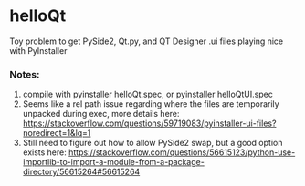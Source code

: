 # helloQt
Toy problem to get PySide2, Qt.py, and QT Designer .ui files playing nice with PyInstaller

### Notes:
1. compile with pyinstaller helloQt.spec, or pyinstaller helloQtUI.spec
2. Seems like a rel path issue regarding where the files are temporarily unpacked during exec, more details here: https://stackoverflow.com/questions/59719083/pyinstaller-ui-files?noredirect=1&lq=1
3. Still need to figure out how to allow PySide2 swap, but a good option exists here: https://stackoverflow.com/questions/56615123/python-use-importlib-to-import-a-module-from-a-package-directory/56615264#56615264
